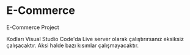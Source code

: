 # E-Commerce
E-Commerce Project

Kodları Visual Studio Code'da Live server olarak çalıştırırsanız eksiksiz çalışacaktır. Aksi halde bazı kısımlar çalışmayacaktır.
